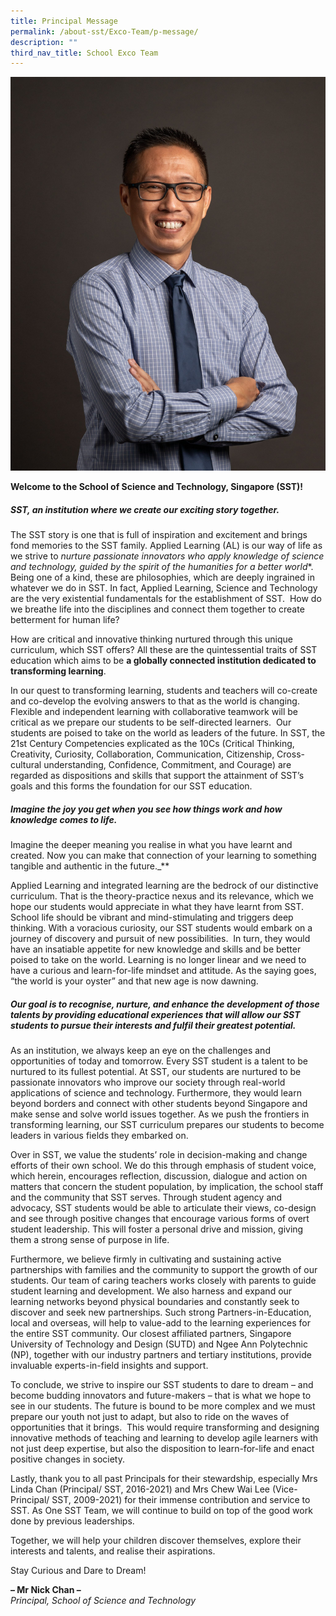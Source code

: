 ```yaml
---
title: Principal Message
permalink: /about-sst/Exco-Team/p-message/
description: ""
third_nav_title: School Exco Team
---
```

![](/images/Nick-Chan.jpeg)

**Welcome to the School of Science and Technology, Singapore (SST)!**

##### **_SST, an institution where we create our exciting story together._**

The SST story is one that is full of inspiration and excitement and brings fond memories to the SST family. Applied Learning (AL) is our way of life as we strive to **nurture passionate innovators who apply knowledge of science and technology*, guided by the spirit of the humanities for a better world**. Being one of a kind, these are philosophies, which are deeply ingrained in whatever we do in SST. In fact, Applied Learning, Science and Technology are the very existential fundamentals for the establishment of SST.  How do we breathe life into the disciplines and connect them together to create betterment for human life?

How are critical and innovative thinking nurtured through this unique curriculum, which SST offers? All these are the quintessential traits of SST education which aims to be **a globally connected institution dedicated to transforming learning**.

In our quest to transforming learning, students and teachers will co-create and co-develop the evolving answers to that as the world is changing. Flexible and independent learning with collaborative teamwork will be critical as we prepare our students to be self-directed learners.  Our students are poised to take on the world as leaders of the future. In SST, the 21st Century Competencies explicated as the 10Cs (Critical Thinking, Creativity, Curiosity, Collaboration, Communication, Citizenship, Cross-cultural understanding, Confidence, Commitment, and Courage) are regarded as dispositions and skills that support the attainment of SST’s goals and this forms the foundation for our SST education. 

##### Imagine the joy you get when you see how things work and how knowledge comes to life.  
Imagine the deeper meaning you realise in what you have learnt and created. Now you can make that connection of your learning to something tangible and authentic in the future._**

Applied Learning and integrated learning are the bedrock of our distinctive curriculum. That is the theory-practice nexus and its relevance, which we hope our students would appreciate in what they have learnt from SST. School life should be vibrant and mind-stimulating and triggers deep thinking. With a voracious curiosity, our SST students would embark on a journey of discovery and pursuit of new possibilities.  In turn, they would have an insatiable appetite for new knowledge and skills and be better poised to take on the world. Learning is no longer linear and we need to have a curious and learn-for-life mindset and attitude. As the saying goes, “the world is your oyster” and that new age is now dawning.

##### Our goal is to recognise, nurture, and enhance the development of those talents by providing educational experiences that will allow our SST students to pursue their interests and fulfil their greatest potential.

As an institution, we always keep an eye on the challenges and opportunities of today and tomorrow. Every SST student is a talent to be nurtured to its fullest potential. At SST, our students are nurtured to be passionate innovators who improve our society through real-world applications of science and technology. Furthermore, they would learn beyond borders and connect with other students beyond Singapore and make sense and solve world issues together. As we push the frontiers in transforming learning, our SST curriculum prepares our students to become leaders in various fields they embarked on.

Over in SST, we value the students’ role in decision-making and change efforts of their own school. We do this through emphasis of student voice, which herein, encourages reflection, discussion, dialogue and action on matters that concern the student population, by implication, the school staff and the community that SST serves. Through student agency and advocacy, SST students would be able to articulate their views, co-design and see through positive changes that encourage various forms of overt student leadership. This will foster a personal drive and mission, giving them a strong sense of purpose in life.  

Furthermore, we believe firmly in cultivating and sustaining active partnerships with families and the community to support the growth of our students. Our team of caring teachers works closely with parents to guide student learning and development. We also harness and expand our learning networks beyond physical boundaries and constantly seek to discover and seek new partnerships. Such strong Partners-in-Education, local and overseas, will help to value-add to the learning experiences for the entire SST community. Our closest affiliated partners, Singapore University of Technology and Design (SUTD) and Ngee Ann Polytechnic (NP), together with our industry partners and tertiary institutions, provide invaluable experts-in-field insights and support.

To conclude, we strive to inspire our SST students to dare to dream – and become budding innovators and future-makers – that is what we hope to see in our students. The future is bound to be more complex and we must prepare our youth not just to adapt, but also to ride on the waves of opportunities that it brings.  This would require transforming and designing innovative methods of teaching and learning to develop agile learners with not just deep expertise, but also the disposition to learn-for-life and enact positive changes in society.

Lastly, thank you to all past Principals for their stewardship, especially Mrs Linda Chan (Principal/ SST, 2016-2021) and Mrs Chew Wai Lee (Vice-Principal/ SST, 2009-2021) for their immense contribution and service to SST. As One SST Team, we will continue to build on top of the good work done by previous leaderships.

Together, we will help your children discover themselves, explore their interests and talents, and realise their aspirations.

Stay Curious and Dare to Dream!  

**– Mr Nick Chan –**  
_Principal, School of Science and Technology_